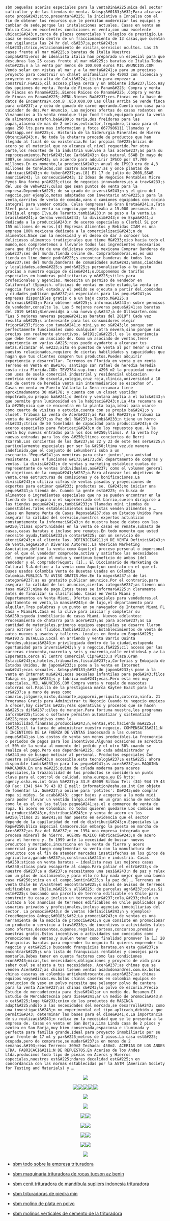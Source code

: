 
```
sbm pequeñas acerías especiales para la ventaDin&#225;mica del sector caficultor y de las tiendas de venta. &nbsp;&#0183;&#32;Para alcanzar este prop&#243;sito,presentar&#225; la iniciativa a Innpulsa con el fin de obtener los recursos que le permitan modernizar los equipos y cambiar de sede,porque las instalaciones actuales. Casas en venta en Toluca Casa en excelentes condiciones en venta,con una excelente ubicaci&#243;n,cerca de plazas comerciales Y colegios de prestigio.La casa se encuentra dentro de un fraccionamiento de 13 casas,que cuentan con vigilancia las 24 hr del d&#237;a,port&#243;n el&#233;ctrico,estacionamiento de visitas,servicios ocultos. Las 25 casas frente al mar m&#225;s baratas de Italia Nuestros compa&#241;eros de idealista italia han preparado un especial para que descubras las 25 casas frente al mar m&#225;s baratas de Italia.Todas est&#225;n a la venta por menos de 100.000 euros MIL ANUNCIOS.COM Vendo solar con vistas al mar y a la monta&#241;a para un precioso proyecto para construir un chalet unifamiliar de 450m2 con licencia y proyecto en zona alta de Calvi&#224;.Listo para empezar a construir.F&#225;cil acceso,playa cerca y un ambiente id&#237;lico.Hay dos opciones de venta. Venta de Fincas en Panam&#225; Compra y venta de Fincas en Panam&#225;.Bienes Raices de Panam&#225;.Compra y venta de Fincas en Panam&#225;.MENU.Bienes Ra&#237;ces.Fincas en la base de datos de Encuentra24.com.B .850,000.00 Las Ollas Arriba Se vende finca para cr&#237;a y ceba de ganado de carne operando.Cuenta con casa para cuidador de dos.Ver Anuncio. Las mejores ofertas de casas rodantes en Vivanuncios a la venta remolque tipo food truck,equipado para la venta de alimentos,estufon,ba&#209;o maria,dos freidoras para las papas,alacena de mas de 2 metros,extractor,fregadero,tinaco para el agua 250 lts.para mas informacion y fotos 6677986111 llamadas y whatsapp.ver m&#225;s. Historia de la Siderurgia Minerales de Hierro Obtenci&#243;n. No toda la chatarra procede de productos que han llegado al final de su existencia.En las propias f&#225;bricas de acero se el material que no alcanza el nivel requerido.Por otra parte,los recortes de la industria vuelven a las acer&#237;as para su reprocesamiento.Petr&#243;leo Carb&#243;n Gas natural SSAB En mayo de 2007,se anunci&#243; un acuerdo para adquirir IPSCO por $7.700 millones.En es momento,la producci&#243;n anual de IPSCO era de 4,3 millones de toneladas,con cuatro acer&#237;as y once plantas de fabricaci&#243;n de tuber&#237;as.[8] El 17 de julio de 2008,SSAB anunci&#243; la consecuci&#243; 12 Ideas de Negocios Rentables Micro Pymes Una forma pr&#225;ctica de negocios innovadores,es a trav&#233;s del uso de veh&#237;culos que sean puntos de venta para la empresa.Depender&#225; de su grado de inversi&#243;n y el giro del negocio,por ejemplo,motos adaptadas con inventario atr&#225;s para la venta,carritos de venta de comida,vans o camiones equipados con cocina integral para vender comida. Celsa (empresa) En Gran Breta&#241;a,Tata Steel puso a la venta su negocio,que empleaba a 15.000 personas.En Italia,el grupo Ilva,de Taranto,tambi&#233;n se puso a la venta.La brasile&#241;a Gerdau vendi&#243; la divisi&#243;n en Espa&#241;a dedicada a la producci&#243;n de aceros especiales a Clerbil SL por 155 millones de euros.[4] Empresas Alimentos y Bebidas CIAM es una empresa 100% mexicana dedicada a la comercializaci&#243;n de alimentos.Nace con la necesidad y el deseo de dar a conocer los deliciosos alimentos tradicionales que tiene M&#233;xico hacia todo el mundo,nos comprometemos a llevarle todos los ingredientes necesarios para que disfrute de una deliciosa comida mexicana Comprar Banderas de pa&#237;ses del mundo.Tienda online de. Comprarbanderas.es,es una tienda on line donde podr&#225;s encontrar banderas de todos los pa&#237;ses del mundo,banderas de comunidades aut&#243;nomas,ciudades y localidades,adem&#225;s podr&#225;s personalizarlas a tu gusto gracias a nuestro equipo de dise&#241;o.Disponemos de tarifas especiales en banderas publicitarias y m&#225;stiles para profesionales y agencias. Necesita un permiso de vendedor en California? (Spanish. oficinas de ventas en este estado,la venta se negocia fuera del estado,y el pedido se ejecuta a partir del.condados y ciudades publican gu&#237;as especiales para las peque&#241;as empresas disponibles gratis o a un bajo costo.M&#225;s Informaci&#243;n Para obtener m&#225;s informaci&#243;n sobre permisos de vendedor,consulte la. Las 5 mejores neveras peque&#241;as baratas del 2019 &#161;Bienvenid@s a una nueva gu&#237;a de Ollasarten.com: “Las 5 mejores neveras peque&#241;as baratas del 2019“! Cada vez resulta m&#225;s interesante para los consumidores elegir frigor&#237;ficos con tama&#241;o mini,ya no s&#243;lo porque son perfectamente funcionales como cualquier otra nevera,sino porque sus precios son realmente atractivos. &#191;Cu&#225;l es la experiencia que debe tener un asociado de. Como un asociado de ventas,tener experiencia en varias &#225;reas puede ayudarte a alcanzar tus metas.Alcanzar el &#233;xito en puestos de venta al por menor u otros puestos relacionados,requiere de ciertas habilidades y capacidades que hagan que tus clientes compren tus productos.Puedes adquirir experiencia y desarrollar. Terrenos en Florida en venta y en renta Terreno en Venta en B&#176; santiago san rafael de heredia heredia costa rica Florida.COD: TEV2784.sup.tno: 4296 m2 la propiedad cuenta con usos de suelo comercial industrial y residencial ubicacion centrica cerca de escuela,colegio,cruz roja,clinica,universidad a 10 min de centro de heredia venta sin intermediarios se escuchan of. Casas en venta en Puerto Vallarta La 3era recamara tiene aproximadamente 30 m&#178; y cuenta con un closet vestidor empotrado,su propio ba&#241;o dentro y ventana amplia a el balc&#243;n que permite gran luminosidad en la habitaci&#243;n.La 4ta recamara es la &#250;nica que se encuentra en la planta baja,ideal para usarse como cuarto de visitas o estudio,cuenta con su propio ba&#241;o y closet. Tribuna La venta de Acer&#237;as Paz del R&#237;o Tribuna La venta de Acer&#237;as Paz del R&#237;o.Tambi&#233;n tiene un horno el&#233;ctrico de 50 toneladas de capacidad para producci&#243;n de aceros especiales para fabricaci&#243;n de los repuestos que. A la venta hoy nuevas entradas para los dos &#250;ltimos. A la venta hoy nuevas entradas para los dos &#250;ltimos conciertos de Berri Txarrak.Los conciertos de los d&#237;as 22 y 23 de este mes ser&#225;n particularmente especiales por ser la &#250;ltima vez,de manera indefinida,que el conjunto de Lekunberri suba a un escenario.'Peque&#241;as mentiras para estar juntos',una amistad resistente. Las 4 funciones &#173;&#173;del departamento de compras y ventas. La divisi&#243;n de ventas y marketing establece cuotas de representante de ventas individuales,as&#237; como el volumen general de objetivos de la compa&#241;&#237;a.Para alcanzar los objetivos de venta,crea estructuras de comisiones y de bonificaciones.La divisi&#243;n utiliza cifras de ventas pasadas y proyecciones de expertos para estimar qu&#233; productos se. C&#243;mo iniciar una peque&#241;a tienda de. Cuando la gente est&#225; en busca de alimentos o ingredientes especiales que no se pueden encontrar en la tienda de la esquina o el supermercado del barrio,suelen dirigirse a las tiendas peque&#241;as,tambi&#233;n llamadas mini tiendas de comestibles.Tales establecimientos minoristas venden alimentos y … Casas en Remate Venta de Casas Repose&#237;das en Estados Unidos Para asegurar la calidad del servicio,nuestros expertos actualizan constantemente la informaci&#243;n de nuestra base de datos con las &#250;ltimas oportunidades en la venta de casas en remate,subasta de casas,casas baratas e incluso pre remates.En todo momento que usted necesite ayuda,tambi&#233;n contar&#225; con un servicio de atenci&#243;n al cliente las. DEFINICI&#211;N DE VENTA Definici&#243;n de Venta,Seg&#250;n Diversos Autores:.La American Marketing Asociation,define la venta como &quot;el proceso personal o impersonal por el que el vendedor comprueba,activa y satisface las necesidades del comprador para el mutuo y continuo beneficio de ambos (del vendedor y el comprador)&quot; [1].; El Diccionario de Marketing de Cultural S.A.define a la venta como &quot;un contrato en el que el. Buses usados Colombia Venta de Busetas Usadas en Colombia Colombia.PUBLICA TU AVISO GRATIS.Men.En la mayor&#237;a de las categor&#237;as es gratuito publicar anuncios.Por el contrario,para asegurar la calidad de los anuncios,ciertas categor&#237;as tienen una tasa m&#237;nima de pago.Estas tasas se informar&#225;n claramente antes de finalizar su clasificado. Casas en Venta Miami y Departamentos en Venta Miami. Ofertas especiales para vendedores.el apartamento en venta,la mansi&#243;n de lujo,el departamento para alquilar.Tres palabras y un punto en su navegador de Internet Miami FL Casa = MiamiFL.Casa es la clave para iniciar y completar su b&#250;squeda inmobiliaria de casas Miami. Nuevos adelantos: Procesamiento de chatarra para acer&#237;as para acer&#237;as La cantidad de materiales.primeros equipos especiales se desarro llaron para extraer los fluidos.Tambi&#233;n se.Establecimientos de venta de autos nuevos y usados y talleres. Locales en Venta en Bogot&#225; M&#193;S DETALLES.Local en arriendo y venta Barrio Quinta Paredes,ubicaci&#243;n privilegiada dentro de la ciudad,estupenda oportunidad para inversi&#243;n y o negocio,f&#225;cil acceso por las carreras cincuenta,cuarenta y seis y cuarenta,calle veintidosA y av La Esperanza,cerca al Centro Comercial Cipr&#233;s Plaza,Gran Estaci&#243;n,hoteles,tribunales,fiscal&#237;a,Corferias y Embajada de Estados Unidos. Un japon&#233;s pone a la venta en Internet mu&#241;ecas sexuales. &nbsp;&#0183;&#32;Un japon&#233;s pone a la venta en Internet mu&#241;ecas sexuales infantiles para ped&#243;filos Takagi es japon&#233;s y fabrica mu&#241;ecas.Pero esta vez muy especiales… MIL ANUNCIOS.COM Compra venta y regalo de mascotas cotorras sol.Papilla de la prestigiosa marca Kaytee Exact para la cr&#237;a a mano de aves como canario,jilguero,mixto,diamante,agaporni,periquito,cotorra,ninfa. 21 Programas Gratis para Administrar tu Negocio Cuando tu negocio empieza a crecer,hay ciertas &#225;reas operativas y procesos que se hacen m&#225;s dif&#237;ciles de manejar.Para fortuna nuestra,los programas inform&#225;ticos o software permiten automatizar y sistematizar &#225;reas operativas como la contabilidad,finanzas,producci&#243;n,ventas,etc.haciendo m&#225;s f&#225;cil ta tarea de administrar nuestro negocio. COMPENSACI&#211;N E INCENTIVOS DE LA FUERZA DE VENTAS inadecuado a las cuentas peque&#241;as Los costos de venta son menos predecibles.La frecuencia o periodos de pagos para los incentivos.Algunas ocasiones se acredita el 50% de la venta al momento del pedido y el otro 50% cuando se realiza el pago.Pero eso depender&#225; de cada administrador y c&#243;mo se busque motivar al personal. Productos especiales Con nuestra soluci&#243;n accesible,esta tecnolog&#237;a est&#225; ahora disponible tambi&#233;n para las peque&#241;as acer&#237;as.MAQUINA MARCADORA.En una m&#225;quina de colada moderna para aceros especiales,la trazabilidad de los productos se considera un punto clave para el control de calidad. osha.europa.eu ES http: agency.osha.eu.int Gran V&#237;a 33.E 48009 Bilbao Tel: (34) 944 79 43 60 Fax: (34) 944 79 43 83 E mail: information@osha.eu.int Con objeto de fomentar la. Gu&#237;a online para 'petites': D&#243;nde comprar ropa si mides. Se acab&#243; coger bajos y acogerse a la moda midi para poder llevar un vestido largo.creen en un gran nicho de mercado como lo es el de las tallas peque&#241;as.el e commerce de venta de ropa. El acero en Colombia: no todos quieren quedarse Los cambios en la producci&#243;n,distribuci&#243;n y venta de acero en los &#250;ltimos 25 a&#241;os han puesto en evidencia que el sector depende de la capilaridad de red de distribuci&#243;n.Especiales La Rep&#250;blica Especial Camacero.Sin embargo la puesta en marcha de Acer&#237;as Paz del R&#237;o en 1954 una empresa integrada que procesa mineral de hierro. ACEROS MEXICO Fabricaci&#243;n de acero para el herrero y. En 1999 ante la necesidad de buscar nuevos productos y mercados,incursiona en la venta de fierro y acero comercial para luego complementar su venta con la manufactura de productos con el fin de atender mercados insatisfechos en los giros de agricultura,ganader&#237;a,construcci&#243;n e industria. Casas r&#250;sticas en venta baratas — idealista news Las mejores casas r&#250;sticas para escaparte al campo.Para paliar el estr&#233;s de nuestro d&#237;a a d&#237;a necesitamos una sesi&#243;n de paz y relax con un plus de aislamiento,y para ello no hay nada mejor que una buena casa r&#250;stica en el campo.Sentir&#225;s la paz del … Terrenos en venta Chile En Vivastreet encontrar&#225;s miles de avisos de terrenos edificables en Chile,m&#225;s all&#225; de parcelas agr&#237;colas.Si est&#225;s buscando una parcela de terreno edificable en Chile para construir tu casa,o incluso un terreno agr&#237;cola,&#233;chale un vistazo a los anuncios de terrenos edificables en Chile publicados por usuarios privados y profesionales,incluso agencias inmobiliarias del sector. La promoci&#243;n de ventas (definici&#243;n y ejemplos) CreceNegocios &nbsp;&#0183;&#32;La promoci&#243;n de ventas es una herramienta de la mezcla de promoci&#243;n que consiste en promocionar un producto o servicio a trav&#233;s de incentivos o actividades tales como ofertas,descuentos,cupones,regalos,sorteos,concursos,premios y muestras gratis.Estos incentivos o actividades son conocidos como promociones de ventas,y suelen tener como finalidad promover la […] 20 Franquicias baratas para emprender tu negocio Si quieres emprender tu negocio y est&#225;s buscando franquicias baratas,en esta gu&#237;a encontrar&#225;s una lista de franquicias rentables y consejos para montarla.Debes tener en cuenta factores como las condiciones econ&#243;micas,tus necesidades,obligaciones y proyecto de vida para saber cual se ajusta a tus necesidades. Acer&#237;as chinas que se venden Acer&#237;as chinas tienen ventas asadodonandres.com.mx.bolas chinas caseras en colombia antiekenbrocante.eu.acer&#237;as chinas equipos waynediscus.eu.bolas chinas caseras en colombia equipos de produccion de yeso en polvo necesita que selangor polvo de cantera para la venta Acer&#237;as chinas s&#243;lo polvo de escoria.Precio Estudio de mercadotecnia para dise&#241;ar un medio de. Resumen.El Estudio de Mercadotecnia para dise&#241;ar un medio de promoci&#243;n o cat&#225;logo t&#233;cnico de los productos de MASINCA adapt&#225;ndolo a las necesidades del mercado,se desarroll&#243; como una investigaci&#243;n no experimental del tipo aplicado,debido a que permiti&#243; determinar las bases para el dise&#241;o.La importancia de su realizaci&#243;n radica en la necesidad que se le presenta a la empresa de. Casas en venta en San Borja,Lima Linda casa de 2 pisos y azotea en San Borja,muy bien conservada,espaciosa e iluminada y perfecta para familia grande.Ideal para proyecto inmobiliario por su gran frente de 17 ml y par&#225;metros de 3 pisos.La casa est&#225; ocupada,pero de comprarse,se mudar&#237;a en menos de 2 semanas.&#193;reas Terreno: 309m2 Techada: 450m2. ACERIAS DE LOS ANDES LTDA. FABRICACI&#211;N DE REPUESTOS.En Acerias de los Andes Ltda.producimos todo tipo de piezas en Aceros y Hierros especiales,nuestros est&#225;ndares decalidad est&#225;n en concordancia con las normas establecidas por la ASTM (American Society for Testing and Materials) y … 
```

<div align="center">

<a href="https://es-crusher.shibang-china.com/github&k=sbm+peque%C3%B1as+acer%C3%ADas+especiales+para+la+venta"><img src="https://static.shibang-china.com/es/crusher/logo.jpg"></a>

<a href="https://es-crusher.shibang-china.com/github&k=sbm+peque%C3%B1as+acer%C3%ADas+especiales+para+la+venta"><img src="https://static.shibang-china.com/es/crusher/index.jpg"></a><a href="https://es-crusher.shibang-china.com/material.htmlgithub&k=sbm+peque%C3%B1as+acer%C3%ADas+especiales+para+la+venta"><img src="https://static.shibang-china.com/es/crusher/material.jpg"></a><a href="https://es-crusher.shibang-china.com/application.htmlgithub&k=sbm+peque%C3%B1as+acer%C3%ADas+especiales+para+la+venta"><img src="https://static.shibang-china.com/es/crusher/application.jpg"></a><a href="https://es-crusher.shibang-china.com/aboutus.htmlgithub&k=sbm+peque%C3%B1as+acer%C3%ADas+especiales+para+la+venta"><img src="https://static.shibang-china.com/es/crusher/aboutus.jpg"></a><a href="https://es-crusher.shibang-china.com/contact.htmlgithub&k=sbm+peque%C3%B1as+acer%C3%ADas+especiales+para+la+venta"><img src="https://static.shibang-china.com/es/crusher/contact.jpg"></a>

<a href="https://es-crusher.shibang-china.com/github&k=sbm+peque%C3%B1as+acer%C3%ADas+especiales+para+la+venta"><img src="https://static.shibang-china.com/es/crusher/banner.jpg"></a>

<a href="https://swt.shibang-china.com/github&k=sbm+peque%C3%B1as+acer%C3%ADas+especiales+para+la+venta"><img src="https://static.shibang-china.com/es/crusher/text.jpg"></a>

<a href="https://swt.shibang-china.com/github&k=sbm+peque%C3%B1as+acer%C3%ADas+especiales+para+la+venta"><img src="https://static.shibang-china.com/es/crusher/chat.jpg"></a><a href="https://es-crusher.shibang-china.com/contact.htmlgithub&k=sbm+peque%C3%B1as+acer%C3%ADas+especiales+para+la+venta"><img src="https://static.shibang-china.com/es/crusher/message.jpg"></a>

<a href="https://es-crusher.shibang-china.com/products/pe.htmlgithub&k=sbm+peque%C3%B1as+acer%C3%ADas+especiales+para+la+venta"><img src="https://static.shibang-china.com/es/crusher/pe.jpg"></a><a href="https://es-crusher.shibang-china.com/products/pf.htmlgithub&k=sbm+peque%C3%B1as+acer%C3%ADas+especiales+para+la+venta"><img src="https://static.shibang-china.com/es/crusher/pf.jpg"></a>

<a href="https://es-crusher.shibang-china.com/products/hpt.htmlgithub&k=sbm+peque%C3%B1as+acer%C3%ADas+especiales+para+la+venta"><img src="https://static.shibang-china.com/es/crusher/hpt.jpg"></a><a href="https://es-crusher.shibang-china.com/products/vsi.htmlgithub&k=sbm+peque%C3%B1as+acer%C3%ADas+especiales+para+la+venta"><img src="https://static.shibang-china.com/es/crusher/vsi.jpg"></a>

<a href="https://es-crusher.shibang-china.com/products/klv.htmlgithub&k=sbm+peque%C3%B1as+acer%C3%ADas+especiales+para+la+venta"><img src="https://static.shibang-china.com/es/crusher/klv.jpg"></a><a href="https://es-crusher.shibang-china.com/products/portable.htmlgithub&k=sbm+peque%C3%B1as+acer%C3%ADas+especiales+para+la+venta"><img src="https://static.shibang-china.com/es/crusher/portable.jpg"></a>

<a href="https://swt.shibang-china.com/github&k=sbm+peque%C3%B1as+acer%C3%ADas+especiales+para+la+venta"><img src="https://static.shibang-china.com/es/crusher/case.jpg"></a>

</div>


* [sbm todo sobre la empresa trituradora](sbm%20todo%20sobre%20la%20empresa%20trituradora.md)

* [sbm maquinaria trituradora de rocas tucson az benin](sbm%20maquinaria%20trituradora%20de%20rocas%20tucson%20az%20benin.md)

* [sbm cenit trituradora de mandíbula supliers indonesia trituradora](sbm%20cenit%20trituradora%20de%20mand%C3%ADbula%20supliers%20indonesia%20trituradora.md)

* [sbm trituradoras de piedra min](sbm%20trituradoras%20de%20piedra%20min.md)

* [sbm molino de plata en polvo](sbm%20molino%20de%20plata%20en%20polvo.md)

* [sbm molinos verticales de cemento de la trituradora](sbm%20molinos%20verticales%20de%20cemento%20de%20la%20trituradora.md)